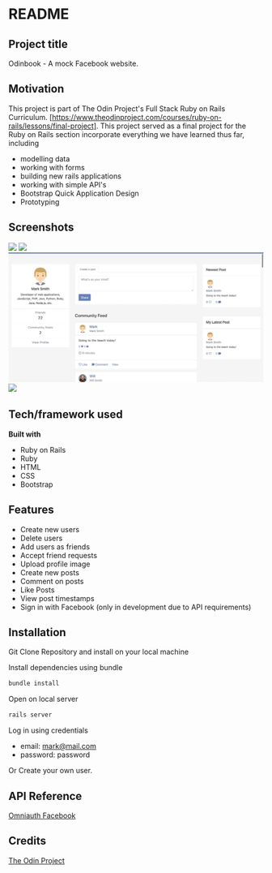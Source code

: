 # README

## Project title

Odinbook - A mock Facebook website.

## Motivation

This project is part of The Odin Project's Full Stack Ruby on Rails Curriculum. [https://www.theodinproject.com/courses/ruby-on-rails/lessons/final-project]. This project served as a final project for the Ruby on Rails section incorporate everything we have learned thus far, including

- modelling data
- working with forms
- building new rails applications
- working with simple API's
- Bootstrap Quick Application Design
- Prototyping

## Screenshots

![](create-post.gif)
![](post-comment.gif)
![](like-post.gif)
![](add-friend.gif)

## Tech/framework used

<b>Built with</b>

- Ruby on Rails
- Ruby
- HTML
- CSS
- Bootstrap

## Features

- Create new users
- Delete users
- Add users as friends
- Accept friend requests
- Upload profile image
- Create new posts
- Comment on posts
- Like Posts
- View post timestamps
- Sign in with Facebook (only in development due to API requirements)

## Installation

Git Clone Repository and install on your local machine

Install dependencies using bundle

```bash
bundle install
```

Open on local server

```bash
rails server
```

Log in using credentials

- email: mark@mail.com
- password: password

Or Create your own user.

## API Reference

[Omniauth Facebook](https://github.com/heartcombo/devise/wiki/OmniAuth:-Overview)

## Credits

[The Odin Project](https://www.theodinproject.com/courses/ruby-on-rails/lessons/final-project)
